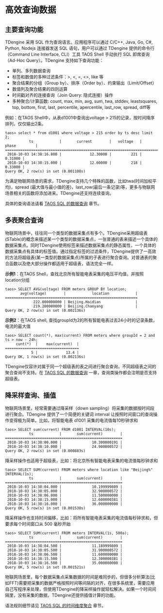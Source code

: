 
# 高效查询数据

## <a class="anchor" id="queries"></a>主要查询功能

TDengine 采用 SQL 作为查询语言。应用程序可以通过 C/C++, Java, Go, C#, Python, Nodejs 连接器发送 SQL 语句，用户可以通过 TDengine 提供的命令行（Command Line Interface, CLI）工具 TAOS Shell 手动执行 SQL 即席查询（Ad-Hoc Query）。TDengine 支持如下查询功能：

- 单列、多列数据查询
- 标签和数值的多种过滤条件：>, <, =, <>, like 等
- 聚合结果的分组（Group by）、排序（Order by）、约束输出（Limit/Offset）
- 数值列及聚合结果的四则运算
- 时间戳对齐的连接查询（Join Query: 隐式连接）操作
- 多种聚合/计算函数: count, max, min, avg, sum, twa, stddev, leastsquares, top, bottom, first, last, percentile, apercentile, last_row, spread, diff等

例如：在TAOS Shell中，从表d1001中查询出voltage > 215的记录，按时间降序排列，仅仅输出2条。
```mysql
taos> select * from d1001 where voltage > 215 order by ts desc limit 2;
           ts            |       current        |   voltage   |        phase         |
======================================================================================
 2018-10-03 14:38:16.800 |             12.30000 |         221 |              0.31000 |
 2018-10-03 14:38:15.000 |             12.60000 |         218 |              0.33000 |
Query OK, 2 row(s) in set (0.001100s)
```
为满足物联网场景的需求，TDengine支持几个特殊的函数，比如twa(时间加权平均)，spread (最大值与最小值的差)，last_row(最后一条记录)等，更多与物联网场景相关的函数将添加进来。TDengine还支持连续查询。

具体的查询语法请看 [TAOS SQL 的数据查询](https://www.taosdata.com/cn/documentation/taos-sql#select) 章节。

## <a class="anchor" id="aggregation"></a>多表聚合查询

物联网场景中，往往同一个类型的数据采集点有多个。TDengine采用超级表(STable)的概念来描述某一个类型的数据采集点，一张普通的表来描述一个具体的数据采集点。同时TDengine使用标签来描述数据采集点的静态属性，一个具体的数据采集点有具体的标签值。通过指定标签的过滤条件，TDengine提供了一高效的方法将超级表(某一类型的数据采集点)所属的子表进行聚合查询。对普通表的聚合函数以及绝大部分操作都适用于超级表，语法完全一样。  

**示例1**：在TAOS Shell，查找北京所有智能电表采集的电压平均值，并按照location分组
```mysql
taos> SELECT AVG(voltage) FROM meters GROUP BY location;
       avg(voltage)        |            location            |
=============================================================
             222.000000000 | Beijing.Haidian                |
             219.200000000 | Beijing.Chaoyang               |
Query OK, 2 row(s) in set (0.002136s)
```

**示例2**：在TAOS shell, 查找groupId为2的所有智能电表过去24小时的记录条数，电流的最大值

```mysql
taos> SELECT count(*), max(current) FROM meters where groupId = 2 and ts > now - 24h;
     cunt(*)  |    max(current)  |
==================================
            5 |             13.4 |
Query OK, 1 row(s) in set (0.002136s)
```

TDengine仅容许对属于同一个超级表的表之间进行聚合查询，不同超级表之间的聚合查询不支持。在 [TAOS SQL 的数据查询](https://www.taosdata.com/cn/documentation/taos-sql#select) 一章，查询类操作都会注明是否支持超级表。

## <a class="anchor" id="sampling"></a>降采样查询、插值

物联网场景里，经常需要通过降采样（down sampling）将采集的数据按时间段进行聚合。TDengine 提供了一个简便的关键词 interval 让按照时间窗口的查询操作变得极为简单。比如，将智能电表 d1001 采集的电流值每10秒钟求和
```mysql
taos> SELECT sum(current) FROM d1001 INTERVAL(10s);
           ts            |       sum(current)        |
======================================================
 2018-10-03 14:38:00.000 |              10.300000191 |
 2018-10-03 14:38:10.000 |              24.900000572 |
Query OK, 2 row(s) in set (0.000883s)
```
降采样操作也适用于超级表，比如：将北京所有智能电表采集的电流值每秒钟求和
```mysql
taos> SELECT SUM(current) FROM meters where location like "Beijing%" INTERVAL(1s);
           ts            |       sum(current)        |
======================================================
 2018-10-03 14:38:04.000 |              10.199999809 |
 2018-10-03 14:38:05.000 |              32.900000572 |
 2018-10-03 14:38:06.000 |              11.500000000 |
 2018-10-03 14:38:15.000 |              12.600000381 |
 2018-10-03 14:38:16.000 |              36.000000000 |
Query OK, 5 row(s) in set (0.001538s)
```
降采样操作也支持时间偏移，比如：将所有智能电表采集的电流值每秒钟求和，但要求每个时间窗口从 500 毫秒开始
```mysql
taos> SELECT SUM(current) FROM meters INTERVAL(1s, 500a);
           ts            |       sum(current)        |
======================================================
 2018-10-03 14:38:04.500 |              11.189999809 |
 2018-10-03 14:38:05.500 |              31.900000572 |
 2018-10-03 14:38:06.500 |              11.600000000 |
 2018-10-03 14:38:15.500 |              12.300000381 |
 2018-10-03 14:38:16.500 |              35.000000000 |
Query OK, 5 row(s) in set (0.001521s)
```

物联网场景里，每个数据采集点采集数据的时间是难同步的，但很多分析算法(比如FFT)需要把采集的数据严格按照时间等间隔的对齐，在很多系统里，需要应用自己写程序来处理，但使用TDengine的降采样操作就轻松解决。如果一个时间间隔里，没有采集的数据，TDengine还提供插值计算的功能。

语法规则细节请见 [TAOS SQL 的时间维度聚合](https://www.taosdata.com/cn/documentation/taos-sql#aggregation) 章节。

